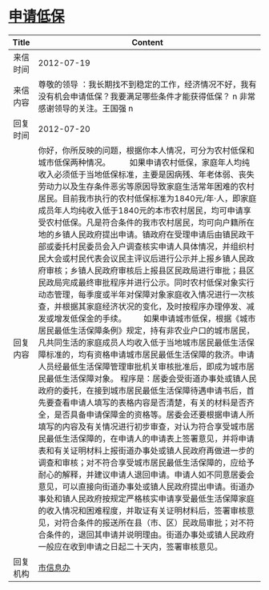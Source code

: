 # <a href="http://www.shangluo.gov.cn/zmhd/ldxxxx.jsp?urltype=leadermail.LeaderMailContentUrl&wbtreeid=1112&leadermailid=1313">申请低保</a>
| Title |                                                                                                                                                                                                                                                                                                                                                                                                                                                                               Content                                                                                                                                                                                                                                                                                                                                                                                                                                                                               |
|:-----:|---------------------------------------------------------------------------------------------------------------------------------------------------------------------------------------------------------------------------------------------------------------------------------------------------------------------------------------------------------------------------------------------------------------------------------------------------------------------------------------------------------------------------------------------------------------------------------------------------------------------------------------------------------------------------------------------------------------------------------------------------------------------------------------------------------------------------------------------------------------------------------------------------------------------------------------------------------------------|
| 来信时间  | 2012-07-19                                                                                                                                                                                                                                                                                                                                                                                                                                                                                                                                                                                                                                                                                                                                                                                                                                                                                                                                                          |
| 来信内容  | 尊敬的领导 ：我长期找不到稳定的工作，经济情况不好，我有没有机会申请低保？我要满足哪些条件才能获得低保？ n 非常感谢领导的关注。王国强 n                                                                                                                                                                                                                                                                                                                                                                                                                                                                                                                                                                                                                                                                                                                                                                                                                                                                                              |
| 回复时间  | 2012-07-20                                                                                                                                                                                                                                                                                                                                                                                                                                                                                                                                                                                                                                                                                                                                                                                                                                                                                                                                                          |
| 回复内容  | 你好，你所反映的问题，根据你本人情况，可分为农村低保和城市低保两种情况。         如果申请农村低保，家庭年人均纯收入必须低于当地低保标准，主要是因病残、年老体弱、丧失劳动力以及生存条件恶劣等原因导致家庭生活常年困难的农村居民。目前我市执行的农村低保标准为1840元/年·人，即家庭成员年人均纯收入低于1840元的本市农村居民，均可申请享受农村低保。凡是符合条件的我市农村居民，均可向户籍所在地的乡镇人民政府提出申请。镇政府在受理申请后由镇民政干部或委托村民委员会入户调查核实申请人具体情况，并组织村民大会或村民代表会议民主评议后进行公示并上报乡镇人民政府审核；乡镇人民政府审核后上报县区民政局进行审批；县区民政局完成最终审批程序并进行公示。同时农村低保对象实行动态管理，每季度或半年对保障对象家庭收入情况进行一次核查，并根据其家庭经济状况的变化，及时按程序办理停发、减发或增发低保金的手续。        如果申请城市低保，根据《城市居民最低生活保障条例》规定，持有非农业户口的城市居民，凡共同生活的家庭成员人均收入低于当地城市居民最低生活保障标准的，均有资格申请城市居民最低生活保障的救济。申请人员经最低生活保障管理审批机关审核批准后，即成为城市居民最低生活保障对象。 程序是：居委会受街道办事处或镇人民政府的委托，在接到城市居民最低生活保障待遇申请书后，首先要查看申请人填写的表格内容是否清楚，有关的材料是否齐全，是否具备申请保障金的资格等。居委会还要根据申请人所填写的内容及有关情况进行初步审查，对认为符合享受城市居民最低生活保障的，在申请人的申请表上签署意见，并将申请表和有关证明材料上报街道办事处或镇人民政府再做进一步的调查和审核；对不符合享受城市居民最低生活保障的，应给予耐心的解释，并建议申请人退回申请。申请人如不同意居委会意见，可以直接向街道办事处或镇人民政府提出申请。街道办事处和镇人民政府按规定严格核实申请享受最低生活保障家庭的收入情况和困难程度，并取证有关证明材料后，签署审核意见，对符合条件的报送所在县（市、区）民政局审批；对不符合条件的，退回其申请并说明理由。街道办事处或镇人民政府一般应在收到申请之日起二十天内，签署审核意见。 |
| 回复机构  | <a href="../../categories/agencies/市信息办.md">市信息办</a>                                                                                                                                                                                                                                                                                                                                                                                                                                                                                                                                                                                                                                                                                                                                                                                                                                                                                                                |